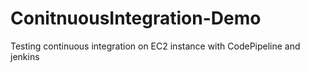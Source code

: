 # ConitnuousIntegration-Demo
Testing continuous integration on EC2 instance with CodePipeline and jenkins
